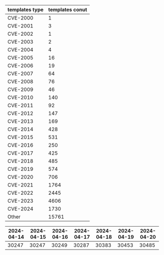 | templates type | templates conut | 
| --- | --- | 
| CVE-2000 | 1 |
| CVE-2001 | 3 |
| CVE-2002 | 1 |
| CVE-2003 | 2 |
| CVE-2004 | 4 |
| CVE-2005 | 16 |
| CVE-2006 | 19 |
| CVE-2007 | 64 |
| CVE-2008 | 76 |
| CVE-2009 | 46 |
| CVE-2010 | 140 |
| CVE-2011 | 92 |
| CVE-2012 | 147 |
| CVE-2013 | 169 |
| CVE-2014 | 428 |
| CVE-2015 | 531 |
| CVE-2016 | 250 |
| CVE-2017 | 425 |
| CVE-2018 | 485 |
| CVE-2019 | 574 |
| CVE-2020 | 706 |
| CVE-2021 | 1764 |
| CVE-2022 | 2445 |
| CVE-2023 | 4606 |
| CVE-2024 | 1730 |
| Other | 15761 |


|2024-04-14 | 2024-04-15 | 2024-04-16 | 2024-04-17 | 2024-04-18 | 2024-04-19 | 2024-04-20|
|--- | ------ | ------ | ------ | ------ | ------ | ---|
|30247 | 30247 | 30249 | 30287 | 30383 | 30453 | 30485|
